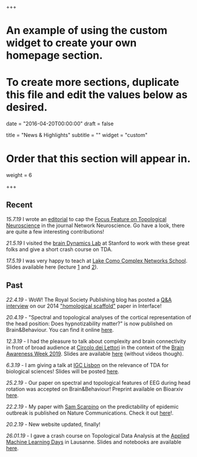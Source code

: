 +++
# An example of using the custom widget to create your own homepage section.
# To create more sections, duplicate this file and edit the values below as desired.

date = "2016-04-20T00:00:00"
draft = false

title = "News & Highlights"
subtitle = ""
widget = "custom"

# Order that this section will appear in.
weight = 6

+++

## **Recent**

*15.7.19* I wrote an [editorial](https://www.mitpressjournals.org/doi/full/10.1162/netn_e_00096) to cap the [Focus Feature on Topological Neuroscience](https://www.mitpressjournals.org/toc/netn/3/3) in the journal Network Neuroscience. Go have a look, there are quite a few interesting contributions!

*21.5.19* I visited the [brain Dynamics Lab](http://web.stanford.edu/group/bdl/index.html) at Stanford to work with these great folks and give a short crash course on TDA. 

*17.5.19* I was very happy to teach at [Lake Como Complex Networks School](http://ntme.lakecomoschool.org). Slides available here (lecture [1](https://www.dropbox.com/s/1vy3k0840q60fvb/Lezione-1.pdf?dl=0) and [2](https://www.dropbox.com/s/p8ktrvg8j3iretv/Lezione-2.pdf?dl=0)). 


## **Past**

*22.4.19* - WoW! The Royal Society Publishing blog has posted a [Q&A interview](https://t.co/G0nkSDnVZv) on our 2014 ["homological scaffold"](https://royalsocietypublishing.org/doi/10.1098/rsif.2014.0873) paper in Interface!  

*20.4.19* - "Spectral and topological analyses of the cortical representation of the head position: Does hypnotizability matter?" is now published on Brain&Behaviour. You can find it online [here](https://onlinelibrary.wiley.com/doi/full/10.1002/brb3.1277). 

*12.3.19* - I had the pleasure to talk about complexity and brain connectivity in front of broad audience at [Circolo dei Lettori](https://www.circololettori.it/) in the context of the [Brain Awareness Week 2019](https://www.settimanadelcervello.it/). Slides are available [here](https://www.dropbox.com/s/nmruigbh6shei84/baw-torino-2019.pdf?dl=0) (without videos though).

*6.3.19* - I am giving a talk at [IGC Lisbon](http://www.igc.gulbenkian.pt/) on the relevance of TDA for biological sciences! Slides will be posted [here](https://www.dropbox.com/s/31c7hqndkou5hi5/IGC-slides.pdf?dl=0).

*25.2.19* - Our paper on spectral and topological features of EEG during head rotation was accepted on Brain&Behaviour! Preprint available on Bioarxiv [here](https://www.biorxiv.org/content/10.1101/442053v1). 

*22.2.19* - My paper with [Sam Scarpino](http://scarpino.github.io) on the predictability of epidemic outbreak is published on Nature Communications. Check it out [here](https://www.nature.com/articles/s41467-019-08616-0)!.

*20.2.19* - New website updated, finally! 

*26.01.19* - I gave a crash course on Topological Data Analysis at the [Applied Machine Learning Days](https://www.appliedmldays.org/) in Lausanne. Slides and notebooks are available [here](https://github.com/lordgrilo/AML-days-TDA-tutorial).

<!-- *29.11.18* - The paper on the Simplicial Activity Driven model with A. Barrat is now published in PRL, check it out [here](https://journals.aps.org/prl/abstract/10.1103/PhysRevLett.121.228301).  -->